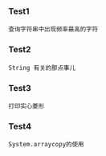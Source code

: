 ### Test1
    查询字符串中出现频率最高的字符
   
### Test2 
    String 有关的那点事儿
   
### Test3
    打印实心菱形
   
### Test4
    System.arraycopy的使用
